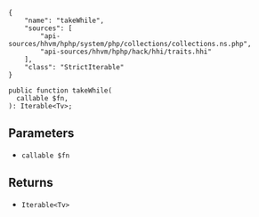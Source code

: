 ``` yamlmeta
{
    "name": "takeWhile",
    "sources": [
        "api-sources/hhvm/hphp/system/php/collections/collections.ns.php",
        "api-sources/hhvm/hphp/hack/hhi/traits.hhi"
    ],
    "class": "StrictIterable"
}
```




``` Hack
public function takeWhile(
  callable $fn,
): Iterable<Tv>;
```




## Parameters




+ ` callable $fn `




## Returns




* ` Iterable<Tv> `
<!-- HHAPIDOC -->
